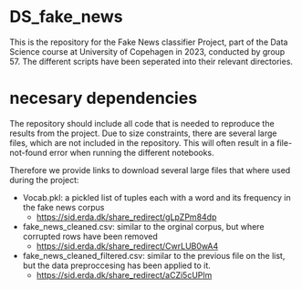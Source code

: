 # DS_fake_news
This is the repository for the Fake News classifier Project, part of the Data Science course at University of Copehagen in 2023, conducted by group 57.
The different scripts have been seperated into their relevant directories.


# necesary dependencies
The repository should include all code that is needed to reproduce the results from the project. Due to size constraints, there are several large files,
which are not included in the repository. This will often result in a file-not-found error when running the different notebooks.

Therefore we provide links to download several large files that where used during the project:

- Vocab.pkl: a pickled list of tuples each with a word and its frequency in the fake news corpus
  - https://sid.erda.dk/share_redirect/gLpZPm84dp
- fake_news_cleaned.csv: similar to the orginal corpus, but where corrupted rows have been removed
  - https://sid.erda.dk/share_redirect/CwrLUB0wA4
- fake_news_cleaned_filtered.csv: similar to the previous file on the list, but the data preproccesing has been applied to it.
  - https://sid.erda.dk/share_redirect/aCZi5cUPlm
 
